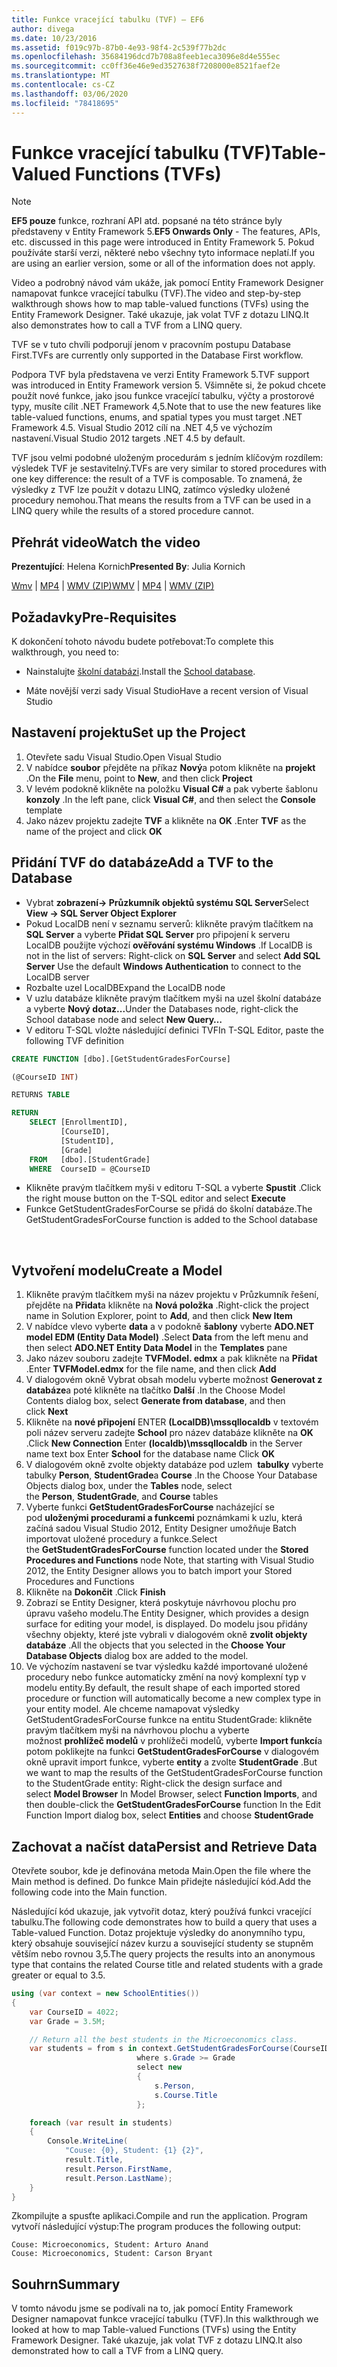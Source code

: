 ```yaml
---
title: Funkce vracející tabulku (TVF) – EF6
author: divega
ms.date: 10/23/2016
ms.assetid: f019c97b-87b0-4e93-98f4-2c539f77b2dc
ms.openlocfilehash: 35684196dcd7b708a8feeb1eca3096e8d4e555ec
ms.sourcegitcommit: cc0ff36e46e9ed3527638f7208000e8521faef2e
ms.translationtype: MT
ms.contentlocale: cs-CZ
ms.lasthandoff: 03/06/2020
ms.locfileid: "78418695"
---
```

# <a name="table-valued-functions-tvfs"></a><span data-ttu-id="8f00f-102">Funkce vracející tabulku (TVF)</span><span class="sxs-lookup"><span data-stu-id="8f00f-102">Table-Valued Functions (TVFs)</span></span>
> [!NOTE]
> <span data-ttu-id="8f00f-103">**EF5 pouze** funkce, rozhraní API atd. popsané na této stránce byly představeny v Entity Framework 5.</span><span class="sxs-lookup"><span data-stu-id="8f00f-103">**EF5 Onwards Only** - The features, APIs, etc. discussed in this page were introduced in Entity Framework 5.</span></span> <span data-ttu-id="8f00f-104">Pokud používáte starší verzi, některé nebo všechny tyto informace neplatí.</span><span class="sxs-lookup"><span data-stu-id="8f00f-104">If you are using an earlier version, some or all of the information does not apply.</span></span>

<span data-ttu-id="8f00f-105">Video a podrobný návod vám ukáže, jak pomocí Entity Framework Designer namapovat funkce vracející tabulku (TVF).</span><span class="sxs-lookup"><span data-stu-id="8f00f-105">The video and step-by-step walkthrough shows how to map table-valued functions (TVFs) using the Entity Framework Designer.</span></span> <span data-ttu-id="8f00f-106">Také ukazuje, jak volat TVF z dotazu LINQ.</span><span class="sxs-lookup"><span data-stu-id="8f00f-106">It also demonstrates how to call a TVF from a LINQ query.</span></span>

<span data-ttu-id="8f00f-107">TVF se v tuto chvíli podporují jenom v pracovním postupu Database First.</span><span class="sxs-lookup"><span data-stu-id="8f00f-107">TVFs are currently only supported in the Database First workflow.</span></span>

<span data-ttu-id="8f00f-108">Podpora TVF byla představena ve verzi Entity Framework 5.</span><span class="sxs-lookup"><span data-stu-id="8f00f-108">TVF support was introduced in Entity Framework version 5.</span></span> <span data-ttu-id="8f00f-109">Všimněte si, že pokud chcete použít nové funkce, jako jsou funkce vracející tabulku, výčty a prostorové typy, musíte cílit .NET Framework 4,5.</span><span class="sxs-lookup"><span data-stu-id="8f00f-109">Note that to use the new features like table-valued functions, enums, and spatial types you must target .NET Framework 4.5.</span></span> <span data-ttu-id="8f00f-110">Visual Studio 2012 cílí na .NET 4,5 ve výchozím nastavení.</span><span class="sxs-lookup"><span data-stu-id="8f00f-110">Visual Studio 2012 targets .NET 4.5 by default.</span></span>

<span data-ttu-id="8f00f-111">TVF jsou velmi podobné uloženým procedurám s jedním klíčovým rozdílem: výsledek TVF je sestavitelný.</span><span class="sxs-lookup"><span data-stu-id="8f00f-111">TVFs are very similar to stored procedures with one key difference: the result of a TVF is composable.</span></span> <span data-ttu-id="8f00f-112">To znamená, že výsledky z TVF lze použít v dotazu LINQ, zatímco výsledky uložené procedury nemohou.</span><span class="sxs-lookup"><span data-stu-id="8f00f-112">That means the results from a TVF can be used in a LINQ query while the results of a stored procedure cannot.</span></span>

## <a name="watch-the-video"></a><span data-ttu-id="8f00f-113">Přehrát video</span><span class="sxs-lookup"><span data-stu-id="8f00f-113">Watch the video</span></span>

<span data-ttu-id="8f00f-114">**Prezentující**: Helena Kornich</span><span class="sxs-lookup"><span data-stu-id="8f00f-114">**Presented By**: Julia Kornich</span></span>

<span data-ttu-id="8f00f-115">[Wmv](https://download.microsoft.com/download/6/0/A/60A6E474-5EF3-4E1E-B9EA-F51D2DDB446A/HDI-ITPro-MSDN-winvideo-tvf.wmv) | [MP4](https://download.microsoft.com/download/6/0/A/60A6E474-5EF3-4E1E-B9EA-F51D2DDB446A/HDI-ITPro-MSDN-mp4video-tvf.m4v) | [WMV (ZIP)](https://download.microsoft.com/download/6/0/A/60A6E474-5EF3-4E1E-B9EA-F51D2DDB446A/HDI-ITPro-MSDN-winvideo-tvf.zip)</span><span class="sxs-lookup"><span data-stu-id="8f00f-115">[WMV](https://download.microsoft.com/download/6/0/A/60A6E474-5EF3-4E1E-B9EA-F51D2DDB446A/HDI-ITPro-MSDN-winvideo-tvf.wmv) | [MP4](https://download.microsoft.com/download/6/0/A/60A6E474-5EF3-4E1E-B9EA-F51D2DDB446A/HDI-ITPro-MSDN-mp4video-tvf.m4v) | [WMV (ZIP)](https://download.microsoft.com/download/6/0/A/60A6E474-5EF3-4E1E-B9EA-F51D2DDB446A/HDI-ITPro-MSDN-winvideo-tvf.zip)</span></span>

## <a name="pre-requisites"></a><span data-ttu-id="8f00f-116">Požadavky</span><span class="sxs-lookup"><span data-stu-id="8f00f-116">Pre-Requisites</span></span>

<span data-ttu-id="8f00f-117">K dokončení tohoto návodu budete potřebovat:</span><span class="sxs-lookup"><span data-stu-id="8f00f-117">To complete this walkthrough, you need to:</span></span>

- <span data-ttu-id="8f00f-118">Nainstalujte [školní databázi](~/ef6/resources/school-database.md).</span><span class="sxs-lookup"><span data-stu-id="8f00f-118">Install the [School database](~/ef6/resources/school-database.md).</span></span>

- <span data-ttu-id="8f00f-119">Máte novější verzi sady Visual Studio</span><span class="sxs-lookup"><span data-stu-id="8f00f-119">Have a recent version of Visual Studio</span></span>

## <a name="set-up-the-project"></a><span data-ttu-id="8f00f-120">Nastavení projektu</span><span class="sxs-lookup"><span data-stu-id="8f00f-120">Set up the Project</span></span>

1.  <span data-ttu-id="8f00f-121">Otevřete sadu Visual Studio.</span><span class="sxs-lookup"><span data-stu-id="8f00f-121">Open Visual Studio</span></span>
2.  <span data-ttu-id="8f00f-122">V nabídce **soubor** přejděte na příkaz **Nový**a potom klikněte na **projekt** .</span><span class="sxs-lookup"><span data-stu-id="8f00f-122">On the **File** menu, point to **New**, and then click **Project**</span></span>
3.  <span data-ttu-id="8f00f-123">V levém podokně klikněte na položku **Visual C\#** a pak vyberte šablonu **konzoly** .</span><span class="sxs-lookup"><span data-stu-id="8f00f-123">In the left pane, click **Visual C\#**, and then select the **Console** template</span></span>
4.  <span data-ttu-id="8f00f-124">Jako název projektu zadejte **TVF** a klikněte na **OK** .</span><span class="sxs-lookup"><span data-stu-id="8f00f-124">Enter **TVF** as the name of the project and click **OK**</span></span>

## <a name="add-a-tvf-to-the-database"></a><span data-ttu-id="8f00f-125">Přidání TVF do databáze</span><span class="sxs-lookup"><span data-stu-id="8f00f-125">Add a TVF to the Database</span></span>

-   <span data-ttu-id="8f00f-126">Vybrat **zobrazení-&gt; Průzkumník objektů systému SQL Server**</span><span class="sxs-lookup"><span data-stu-id="8f00f-126">Select **View -&gt; SQL Server Object Explorer**</span></span>
-   <span data-ttu-id="8f00f-127">Pokud LocalDB není v seznamu serverů: klikněte pravým tlačítkem na **SQL Server** a vyberte **Přidat SQL Server** pro připojení k serveru LocalDB použijte výchozí **ověřování systému Windows** .</span><span class="sxs-lookup"><span data-stu-id="8f00f-127">If LocalDB is not in the list of servers: Right-click on **SQL Server** and select **Add SQL Server** Use the default **Windows Authentication** to connect to the LocalDB server</span></span>
-   <span data-ttu-id="8f00f-128">Rozbalte uzel LocalDB</span><span class="sxs-lookup"><span data-stu-id="8f00f-128">Expand the LocalDB node</span></span>
-   <span data-ttu-id="8f00f-129">V uzlu databáze klikněte pravým tlačítkem myši na uzel školní databáze a vyberte **Nový dotaz...**</span><span class="sxs-lookup"><span data-stu-id="8f00f-129">Under the Databases node, right-click the School database node and select **New Query…**</span></span>
-   <span data-ttu-id="8f00f-130">V editoru T-SQL vložte následující definici TVF</span><span class="sxs-lookup"><span data-stu-id="8f00f-130">In T-SQL Editor, paste the following TVF definition</span></span>

``` SQL
CREATE FUNCTION [dbo].[GetStudentGradesForCourse]

(@CourseID INT)

RETURNS TABLE

RETURN
    SELECT [EnrollmentID],
           [CourseID],
           [StudentID],
           [Grade]
    FROM   [dbo].[StudentGrade]
    WHERE  CourseID = @CourseID
```

-   <span data-ttu-id="8f00f-131">Klikněte pravým tlačítkem myši v editoru T-SQL a vyberte **Spustit** .</span><span class="sxs-lookup"><span data-stu-id="8f00f-131">Click the right mouse button on the T-SQL editor and select **Execute**</span></span>
-   <span data-ttu-id="8f00f-132">Funkce GetStudentGradesForCourse se přidá do školní databáze.</span><span class="sxs-lookup"><span data-stu-id="8f00f-132">The GetStudentGradesForCourse function is added to the School database</span></span>

 

## <a name="create-a-model"></a><span data-ttu-id="8f00f-133">Vytvoření modelu</span><span class="sxs-lookup"><span data-stu-id="8f00f-133">Create a Model</span></span>

1.  <span data-ttu-id="8f00f-134">Klikněte pravým tlačítkem myši na název projektu v Průzkumník řešení, přejděte na **Přidat**a klikněte na **Nová položka** .</span><span class="sxs-lookup"><span data-stu-id="8f00f-134">Right-click the project name in Solution Explorer, point to **Add**, and then click **New Item**</span></span>
2.  <span data-ttu-id="8f00f-135">V nabídce vlevo vyberte **data** a v podokně **šablony** vyberte **ADO.NET model EDM (Entity Data Model)** .</span><span class="sxs-lookup"><span data-stu-id="8f00f-135">Select **Data** from the left menu and then select **ADO.NET Entity Data Model** in the **Templates** pane</span></span>
3.  <span data-ttu-id="8f00f-136">Jako název souboru zadejte **TVFModel. edmx** a pak klikněte na **Přidat** .</span><span class="sxs-lookup"><span data-stu-id="8f00f-136">Enter **TVFModel.edmx** for the file name, and then click **Add**</span></span>
4.  <span data-ttu-id="8f00f-137">V dialogovém okně Vybrat obsah modelu vyberte možnost **Generovat z databáze**a poté klikněte na tlačítko **Další** .</span><span class="sxs-lookup"><span data-stu-id="8f00f-137">In the Choose Model Contents dialog box, select **Generate from database**, and then click **Next**</span></span>
5.  <span data-ttu-id="8f00f-138">Klikněte na **nové připojení** ENTER **(LocalDB)\\mssqllocaldb** v textovém poli název serveru zadejte **School** pro název databáze klikněte na **OK** .</span><span class="sxs-lookup"><span data-stu-id="8f00f-138">Click **New Connection** Enter **(localdb)\\mssqllocaldb** in the Server name text box Enter **School** for the database name Click **OK**</span></span>
6.  <span data-ttu-id="8f00f-139">V dialogovém okně zvolte objekty databáze pod uzlem  **tabulky** vyberte tabulky **Person**, **StudentGrade**a **Course** .</span><span class="sxs-lookup"><span data-stu-id="8f00f-139">In the Choose Your Database Objects dialog box, under the **Tables** node, select the **Person**, **StudentGrade**, and **Course** tables</span></span>
7.  <span data-ttu-id="8f00f-140">Vyberte funkci **GetStudentGradesForCourse** nacházející se pod **uloženými procedurami a funkcemi** poznámkami k uzlu, která začíná sadou Visual Studio 2012, Entity Designer umožňuje Batch importovat uložené procedury a funkce.</span><span class="sxs-lookup"><span data-stu-id="8f00f-140">Select the **GetStudentGradesForCourse** function located under the **Stored Procedures and Functions** node Note, that starting with Visual Studio 2012, the Entity Designer allows you to batch import your Stored Procedures and Functions</span></span>
8.  <span data-ttu-id="8f00f-141">Klikněte na **Dokončit** .</span><span class="sxs-lookup"><span data-stu-id="8f00f-141">Click **Finish**</span></span>
9.  <span data-ttu-id="8f00f-142">Zobrazí se Entity Designer, která poskytuje návrhovou plochu pro úpravu vašeho modelu.</span><span class="sxs-lookup"><span data-stu-id="8f00f-142">The Entity Designer, which provides a design surface for editing your model, is displayed.</span></span> <span data-ttu-id="8f00f-143">Do modelu jsou přidány všechny objekty, které jste vybrali v dialogovém okně **zvolit objekty databáze** .</span><span class="sxs-lookup"><span data-stu-id="8f00f-143">All the objects that you selected in the **Choose Your Database Objects** dialog box are added to the model.</span></span>
10. <span data-ttu-id="8f00f-144">Ve výchozím nastavení se tvar výsledku každé importované uložené procedury nebo funkce automaticky změní na nový komplexní typ v modelu entity.</span><span class="sxs-lookup"><span data-stu-id="8f00f-144">By default, the result shape of each imported stored procedure or function will automatically become a new complex type in your entity model.</span></span> <span data-ttu-id="8f00f-145">Ale chceme namapovat výsledky GetStudentGradesForCourse funkce na entitu StudentGrade: klikněte pravým tlačítkem myši na návrhovou plochu a vyberte možnost **prohlížeč modelů** v prohlížeči modelů, vyberte **Import funkcí**a potom poklikejte na funkci **GetStudentGradesForCourse** v dialogovém okně upravit import funkce, vyberte **entity** a zvolte **StudentGrade** .</span><span class="sxs-lookup"><span data-stu-id="8f00f-145">But we want to map the results of the GetStudentGradesForCourse function to the StudentGrade entity: Right-click the design surface and select **Model Browser** In Model Browser, select **Function Imports**, and then double-click the **GetStudentGradesForCourse** function In the Edit Function Import dialog box, select **Entities** and choose **StudentGrade**</span></span>

## <a name="persist-and-retrieve-data"></a><span data-ttu-id="8f00f-146">Zachovat a načíst data</span><span class="sxs-lookup"><span data-stu-id="8f00f-146">Persist and Retrieve Data</span></span>

<span data-ttu-id="8f00f-147">Otevřete soubor, kde je definována metoda Main.</span><span class="sxs-lookup"><span data-stu-id="8f00f-147">Open the file where the Main method is defined.</span></span> <span data-ttu-id="8f00f-148">Do funkce Main přidejte následující kód.</span><span class="sxs-lookup"><span data-stu-id="8f00f-148">Add the following code into the Main function.</span></span>

<span data-ttu-id="8f00f-149">Následující kód ukazuje, jak vytvořit dotaz, který používá funkci vracející tabulku.</span><span class="sxs-lookup"><span data-stu-id="8f00f-149">The following code demonstrates how to build a query that uses a Table-valued Function.</span></span> <span data-ttu-id="8f00f-150">Dotaz projektuje výsledky do anonymního typu, který obsahuje související název kurzu a související studenty se stupněm větším nebo rovnou 3,5.</span><span class="sxs-lookup"><span data-stu-id="8f00f-150">The query projects the results into an anonymous type that contains the related Course title and related students with a grade greater or equal to 3.5.</span></span>

``` csharp
using (var context = new SchoolEntities())
{
    var CourseID = 4022;
    var Grade = 3.5M;

    // Return all the best students in the Microeconomics class.
    var students = from s in context.GetStudentGradesForCourse(CourseID)
                            where s.Grade >= Grade
                            select new
                            {
                                s.Person,
                                s.Course.Title
                            };

    foreach (var result in students)
    {
        Console.WriteLine(
            "Couse: {0}, Student: {1} {2}",
            result.Title,  
            result.Person.FirstName,  
            result.Person.LastName);
    }
}
```

<span data-ttu-id="8f00f-151">Zkompilujte a spusťte aplikaci.</span><span class="sxs-lookup"><span data-stu-id="8f00f-151">Compile and run the application.</span></span> <span data-ttu-id="8f00f-152">Program vytvoří následující výstup:</span><span class="sxs-lookup"><span data-stu-id="8f00f-152">The program produces the following output:</span></span>

```console
Couse: Microeconomics, Student: Arturo Anand
Couse: Microeconomics, Student: Carson Bryant
```

## <a name="summary"></a><span data-ttu-id="8f00f-153">Souhrn</span><span class="sxs-lookup"><span data-stu-id="8f00f-153">Summary</span></span>

<span data-ttu-id="8f00f-154">V tomto návodu jsme se podívali na to, jak pomocí Entity Framework Designer namapovat funkce vracející tabulku (TVF).</span><span class="sxs-lookup"><span data-stu-id="8f00f-154">In this walkthrough we looked at how to map Table-valued Functions (TVFs) using the Entity Framework Designer.</span></span> <span data-ttu-id="8f00f-155">Také ukazuje, jak volat TVF z dotazu LINQ.</span><span class="sxs-lookup"><span data-stu-id="8f00f-155">It also demonstrated how to call a TVF from a LINQ query.</span></span>
